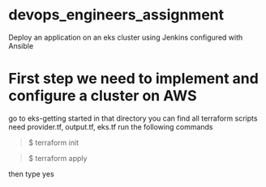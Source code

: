 # devops_engineers_assignment
Deploy an application on an eks cluster using Jenkins configured with Ansible

# First step we need to implement and configure a cluster on AWS
go to eks-getting started
in that directory you can find all terraform scripts need provider.tf, output.tf, eks.tf
run the following commands

> $ terraform init

> $ terraform apply

then type yes
